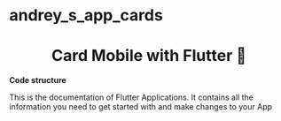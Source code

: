 
# andrey_s_app_cards

<div>
  <h1 align="center">Card Mobile with Flutter 🚀 </h1>
  <strong>
    Code structure
  </strong>
  <p>
    This is the documentation of Flutter Applications.
    It contains all the information you need to get started with
    and make changes to your App
  </p>
</div>
